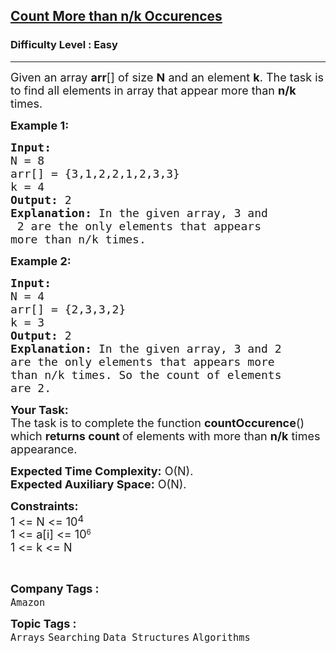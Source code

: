 <h2><a href="https://practice.geeksforgeeks.org/problems/count-element-occurences/1?page=7&difficulty[]=0&status[]=solved&sortBy=submissions">Count More than n/k Occurences</a></h2><h3>Difficulty Level : Easy</h3><hr><div class="problems_problem_content__Xm_eO"><p><span style="font-size: 18px;">Given an array <strong>arr</strong>[] of size <strong>N</strong> and an element <strong>k</strong>. The task is to find all elements in array that appear more than <strong>n/k</strong> times.</span></p>
<p><span style="font-size: 18px;"><strong>Example 1:</strong></span></p>
<pre><span style="font-size: 18px;"><strong>Input:
</strong>N = 8
arr[] = {3,1,2,2,1,2,3,3}
k = 4
<strong>Output: </strong>2<strong>
Explanation: </strong>In the given array, 3 and
 2 are the only elements that appears 
more than n/k times.</span>
</pre>
<p><span style="font-size: 18px;"><strong>Example 2:</strong></span></p>
<pre><span style="font-size: 18px;"><strong>Input:
</strong>N = 4
arr[] = {2,3,3,2}
k = 3
<strong>Output: </strong>2<strong>
Explanation: </strong>In the given array, 3 and 2 
are the only elements that appears more 
than n/k times. So the count of elements 
are 2.</span></pre>
<p><span style="font-size: 18px;"><strong>Your Task:</strong><br>The task is to complete the function <strong>countOccurence</strong>() which <strong>returns count </strong>of elements with more than <strong>n/k</strong> times appearance.</span></p>
<p><span style="font-size: 18px;"><strong>Expected Time Complexity:</strong>&nbsp;O(N).<br><strong>Expected Auxiliary Space:</strong>&nbsp;O(N).</span></p>
<p><span style="font-size: 18px;"><strong>Constraints:</strong><br>1 &lt;= N &lt;= 10</span><sup><span style="font-size: 15px;">4</span></sup><br><span style="font-size: 18px;">1 &lt;= a[i] &lt;= 10</span><sup>6</sup><br><span style="font-size: 18px;">1 &lt;= k &lt;= N</span></p>
<p>&nbsp;</p></div><p><span style=font-size:18px><strong>Company Tags : </strong><br><code>Amazon</code>&nbsp;<br><p><span style=font-size:18px><strong>Topic Tags : </strong><br><code>Arrays</code>&nbsp;<code>Searching</code>&nbsp;<code>Data Structures</code>&nbsp;<code>Algorithms</code>&nbsp;